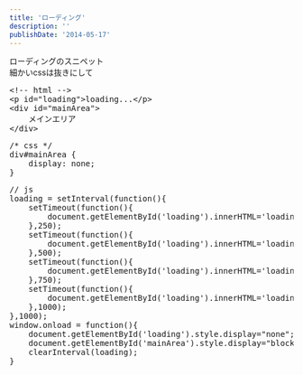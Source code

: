 ```yaml
---
title: 'ローディング'
description: ''
publishDate: '2014-05-17'
---
```


<p>ローディングのスニペット<br>
細かいcssは抜きにして</p>
<pre class="brush: xml; title: ; notranslate" title="">&lt;!-- html --&gt;
&lt;p id="loading"&gt;loading...&lt;/p&gt;
&lt;div id="mainArea"&gt;
	メインエリア
&lt;/div&gt;
</pre>
<pre class="brush: css; title: ; notranslate" title="">/* css */
div#mainArea {
	display: none;
}
</pre>
<pre class="brush: jscript; title: ; notranslate" title="">// js
loading = setInterval(function(){
	setTimeout(function(){
		document.getElementById('loading').innerHTML='loading...';
	},250);
	setTimeout(function(){
		document.getElementById('loading').innerHTML='loading';
	},500);
	setTimeout(function(){
		document.getElementById('loading').innerHTML='loading.';
	},750);
	setTimeout(function(){
		document.getElementById('loading').innerHTML='loading..';
	},1000);
},1000);
window.onload = function(){
	document.getElementById('loading').style.display="none";
	document.getElementById('mainArea').style.display="block";
	clearInterval(loading);
}
</pre>

